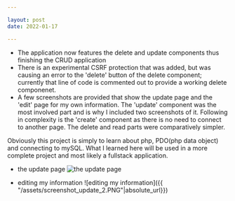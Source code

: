 ```yaml
---

layout: post
date: 2022-01-17

---
```


- The application now features the delete and update components thus finishing the CRUD application
- There is an experimental CSRF protection that was added, but was causing an error to the 'delete' button of the delete component; currently that line of code is commented out to provide a working delete componenet.
- A few screenshots are provided that show the update page and the 'edit' page for my own information. The 'update' component was the most involved part and is why I included two screenshots of it. Following in complexity is the 'create' component as there is no need to connect to another page. The delete and read parts were comparatively simpler. 


Obviously this project is simply to learn about php, PDO(php data object) and connecting to mySQL. What I learned here will be used in a more complete project and most likely a fullstack application. 

- the update page
![the update page]({{"/assets/screenshot_update_1.PNG"|absolute_url}})

- editing my information
![editing my information]({{ "/assets/screenshot_update_2.PNG"|absolute_url}})